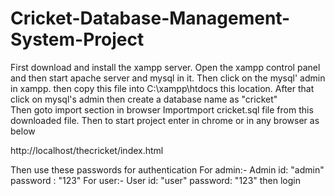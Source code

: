 # Cricket-Database-Management-System-Project
First download and install the xampp server.
Open the xampp control panel and then start apache server and mysql in it.
Then click on the mysql' admin in xampp.
then copy this file into C:\xampp\htdocs this location.
After that click on mysql's admin then create a database name as "cricket"  
Then goto import section in browser
Importmport cricket.sql file from this downloaded file.
Then to start project enter in chrome or in any browser as below

http://localhost/thecricket/index.html 

Then use these passwords for authentication
For admin:- 
Admin id: "admin" password : "123"
For user:- 
User id: "user" password: "123" then login
